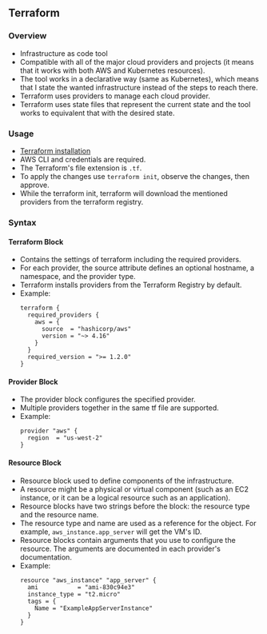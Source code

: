 ## Terraform

### Overview
- Infrastructure as code tool
- Compatible with all of the major cloud providers and projects (it means that it works with both AWS and Kubernetes resources).
- The tool works in a declarative way (same as Kubernetes), which means that I state the wanted infrastructure instead of the steps to reach there.
- Terraform uses providers to manage each cloud provider.
- Terraform uses state files that represent the current state and the tool works to equivalent that with the desired state.

### Usage
- [Terraform installation](https://developer.hashicorp.com/terraform/tutorials/aws-get-started/install-cli)
- AWS CLI and credentials are required.
- The Terraform's file extension is `.tf`.
- To apply the changes use `terraform init`, observe the changes, then approve.
- While the terraform init, terraform will download the mentioned providers from the terraform registry.

### Syntax

#### Terraform Block
- Contains the settings of terraform including the required providers.
- For each provider, the source attribute defines an optional hostname, a namespace, and the provider type.
- Terraform installs providers from the Terraform Registry by default.
- Example:
  ```
  terraform {
    required_providers {
      aws = {
        source  = "hashicorp/aws"
        version = "~> 4.16"
      }
    }
    required_version = ">= 1.2.0"
  }
  ```

#### Provider Block
- The provider block configures the specified provider.
- Multiple providers together in the same tf file are supported.
- Example:
  ```
  provider "aws" {
    region  = "us-west-2"
  }
  ```

#### Resource Block
- Resource block used to define components of the infrastructure.
- A resource might be a physical or virtual component (such as an EC2 instance, or it can be a logical resource such as an application).
- Resource blocks have two strings before the block: the resource type and the resource name.
- The resource type and name are used as a reference for the object. For example, `aws_instance.app_server` will get the VM's ID.
- Resource blocks contain arguments that you use to configure the resource. The arguments are documented in each provider's documentation.
- Example:
  ```
  resource "aws_instance" "app_server" {
    ami           = "ami-830c94e3"
    instance_type = "t2.micro"
    tags = {
      Name = "ExampleAppServerInstance"
    }
  }
  ```
